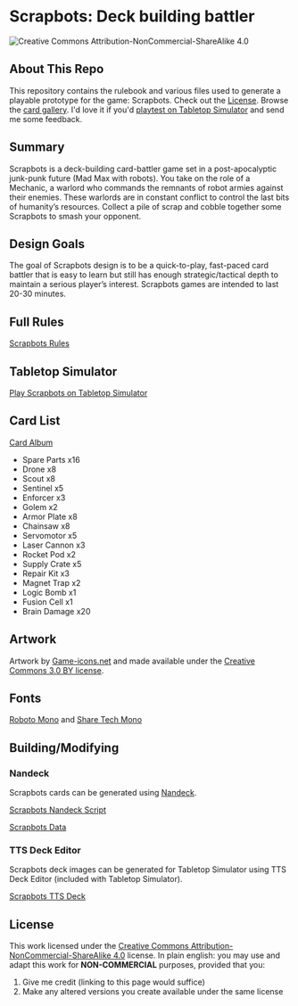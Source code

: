 # Scrapbots: Deck building battler

![Creative Commons Attribution-NonCommercial-ShareAlike 4.0](https://licensebuttons.net/l/by-nc-sa/4.0/80x15.png)

## About This Repo

This repository contains the rulebook and various files used to generate a playable prototype for the game: Scrapbots. Check out the [License](#license). Browse the [card gallery](#card-list). I'd love it if you'd [playtest on Tabletop Simulator](#tabletop-simulator) and send me some feedback. 

## Summary

Scrapbots is a deck-building card-battler game set in a post-apocalyptic junk-punk future (Mad Max with robots). You take on the role of a Mechanic, a warlord who commands the remnants of robot armies against their enemies. These warlords are in constant conflict to control the last bits of humanity’s resources. Collect a pile of scrap and cobble together some Scrapbots to smash your opponent.

## Design Goals

The goal of Scrapbots design is to be a quick-to-play, fast-paced card battler that is easy to learn but still has enough strategic/tactical depth to maintain a serious player’s interest. Scrapbots games are intended to last 20-30 minutes.

## Full Rules

[Scrapbots Rules](RULES.md)

## Tabletop Simulator

[Play Scrapbots on Tabletop Simulator](https://steamcommunity.com/sharedfiles/filedetails/?id=1631921788)

## Card List

[Card Album](https://imgur.com/a/cb9aYC6)

- Spare Parts x16
- Drone x8
- Scout x8
- Sentinel x5
- Enforcer x3
- Golem x2
- Armor Plate x8
- Chainsaw x8
- Servomotor x5
- Laser Cannon x3
- Rocket Pod x2
- Supply Crate x5
- Repair Kit x3
- Magnet Trap x2
- Logic Bomb x1
- Fusion Cell x1
- Brain Damage x20

## Artwork

Artwork by [Game-icons.net](https://game-icons.net/) and made available under the [Creative Commons 3.0 BY license](http://creativecommons.org/licenses/by/3.0/).

## Fonts

[Roboto Mono](https://fonts.google.com/specimen/Roboto+Mono) and [Share Tech Mono](https://fonts.google.com/specimen/Share+Tech+Mono)

## Building/Modifying

### Nandeck

Scrapbots cards can be generated using [Nandeck](http://www.nand.it/nandeck/).

[Scrapbots Nandeck Script](scrapbots.nandeck.txt)

[Scrapbots Data](scrapbots.csv)

### TTS Deck Editor

Scrapbots deck images can be generated for Tabletop Simulator using TTS Deck Editor (included with Tabletop Simulator).

[Scrapbots TTS Deck](scrapbots.tsdb)

## License

This work licensed under the [Creative Commons Attribution-NonCommercial-ShareAlike 4.0](https://creativecommons.org/licenses/by-nc-sa/4.0/) license. In plain english: you may use and adapt this work for **NON-COMMERCIAL** purposes, provided that you:
  1.  Give me credit (linking to this page would suffice)
  2.  Make any altered versions you create available under the same license
